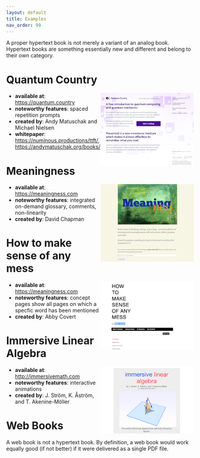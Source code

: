 ```yaml
---
layout: default
title: Examples
nav_order: 99
---
```


A proper hypertext book is not merely a variant of an analog book. Hypertext books are something essentially new and different and belong to their own category.

#  Quantum Country 

<img align="right" width="250"  src="/assets/images/quantumcountry.png">

- **available at**: <https://quantum.country>
- **noteworthy features**: spaced repetition prompts
- **created by**: Andy Matuschak and Michael Nielsen
- **whitepaper**: <https://numinous.productions/ttft/>, <https://andymatuschak.org/books/>

#  Meaningness

<img align="right" width="250"  src="/assets/images/meaningness.png">

- **available at**: <https://meaningness.com>
- **noteworthy features**: integrated on-demand glossary, comments, non-linearity
- **created by**:  David Chapman

#  How to make sense of any mess

<img align="right" width="250"  src="/assets/images/mess.png">

- **available at**: <https://meaningness.com>
- **noteworthy features**: concept pages show all pages on which a specfic word has been mentioned
- **created by**:  Abby Covert

#  Immersive Linear Algebra

<img align="right" width="250"  src="/assets/images/immersive.png">

- **available at**: <http://immersivemath.com>
- **noteworthy features**: interactive animations
- **created by**:  J. Ström, K. Åström, and T. Akenine-Möller



# Web Books

A web book is not a hypertext book. By definition, a web book would work equally good (if not better) if it were delivered as a single PDF file.
